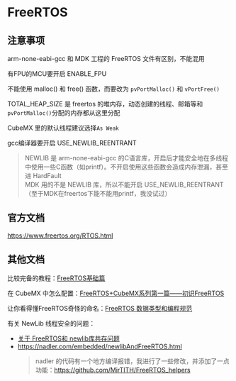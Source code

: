 # FreeRTOS

## 注意事项
arm-none-eabi-gcc 和 MDK 工程的 FreeRTOS 文件有区别，不能混用

有FPU的MCU要开启 ENABLE_FPU

不能使用 malloc() 和 free() 函数，而要改为 `pvPortMalloc()` 和 `vPortFree()`

TOTAL_HEAP_SIZE 是 freertos 的堆内存，动态创建的线程、邮箱等和`pvPortMalloc()`分配的内存都从这里分配

CubeMX 里的默认线程建议选择`As Weak`

gcc编译器要开启 USE_NEWLIB_REENTRANT
> NEWLIB 是 arm-none-eabi-gcc 的C语言库，开启后才能安全地在多线程中使用一些C函数（如printf）。不开启使用这些函数会造成内存泄漏，甚至进 HardFault  
> MDK 用的不是 NEWLIB 库，所以不能开启 USE_NEWLIB_REENTRANT（至于MDK在freertos下能不能用printf，我没试过）

## 官方文档

<https://www.freertos.org/RTOS.html>

## 其他文档

比较完备的教程：[FreeRTOS基础篇](https://blog.csdn.net/zhzht19861011/category_9265276.html)

在 CubeMX 中怎么配置：[FreeRTOS+CubeMX系列第一篇——初识FreeRTOS](https://blog.csdn.net/weixin_44793491/article/details/107577711)

让你看得懂FreeRTOS奇怪的命名：[FreeRTOS 数据类型和编程规范](https://deepinout.com/freertos-tutorials/freertos-intro/freertos-tutorials-data-types-and-programming-specifications.html)

有关 NewLib 线程安全的问题：

- [关于 FreeRTOS和 newlib库共存问题](https://blog.csdn.net/qq_42992084/article/details/120927845)
- <https://nadler.com/embedded/newlibAndFreeRTOS.html>
  > nadler 的代码有一个地方编译报错，我进行了一些修改，并添加了一点功能：<https://github.com/MirTITH/FreeRTOS_helpers>